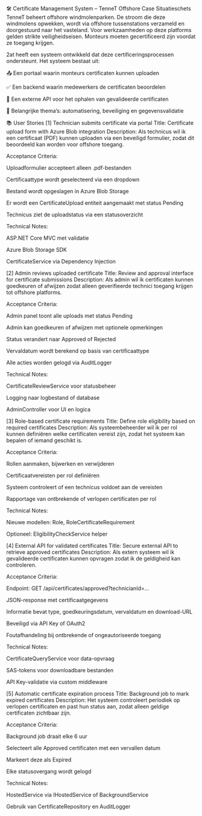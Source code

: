 🛠️ Certificate Management System – TenneT Offshore Case
Situatieschets
TenneT beheert offshore windmolenparken. De stroom die deze windmolens opwekken, wordt via offshore tussenstations verzameld en doorgestuurd naar het vasteland. Voor werkzaamheden op deze platforms gelden strikte veiligheidseisen. Monteurs moeten gecertificeerd zijn voordat ze toegang krijgen.

2at heeft een systeem ontwikkeld dat deze certificeringsprocessen ondersteunt. Het systeem bestaat uit:

📤 Een portaal waarin monteurs certificaten kunnen uploaden

✅ Een backend waarin medewerkers de certificaten beoordelen

🔄 Een externe API voor het ophalen van gevalideerde certificaten

🔐 Belangrijke thema’s: automatisering, beveiliging en gegevensvalidatie

📚 User Stories
[1] Technician submits certificate via portal
Title: Certificate upload form with Azure Blob integration
Description:
Als technicus wil ik een certificaat (PDF) kunnen uploaden via een beveiligd formulier, zodat dit beoordeeld kan worden voor offshore toegang.

Acceptance Criteria:

Uploadformulier accepteert alleen .pdf-bestanden

Certificaattype wordt geselecteerd via een dropdown

Bestand wordt opgeslagen in Azure Blob Storage

Er wordt een CertificateUpload entiteit aangemaakt met status Pending

Technicus ziet de uploadstatus via een statusoverzicht

Technical Notes:

ASP.NET Core MVC met validatie

Azure Blob Storage SDK

CertificateService via Dependency Injection

[2] Admin reviews uploaded certificate
Title: Review and approval interface for certificate submissions
Description:
Als admin wil ik certificaten kunnen goedkeuren of afwijzen zodat alleen geverifieerde technici toegang krijgen tot offshore platforms.

Acceptance Criteria:

Admin panel toont alle uploads met status Pending

Admin kan goedkeuren of afwijzen met optionele opmerkingen

Status verandert naar Approved of Rejected

Vervaldatum wordt berekend op basis van certificaattype

Alle acties worden gelogd via AuditLogger

Technical Notes:

CertificateReviewService voor statusbeheer

Logging naar logbestand of database

AdminController voor UI en logica

[3] Role-based certificate requirements
Title: Define role eligibility based on required certificates
Description:
Als systeembeheerder wil ik per rol kunnen definiëren welke certificaten vereist zijn, zodat het systeem kan bepalen of iemand geschikt is.

Acceptance Criteria:

Rollen aanmaken, bijwerken en verwijderen

Certificaatvereisten per rol definiëren

Systeem controleert of een technicus voldoet aan de vereisten

Rapportage van ontbrekende of verlopen certificaten per rol

Technical Notes:

Nieuwe modellen: Role, RoleCertificateRequirement

Optioneel: EligibilityCheckService helper

[4] External API for validated certificates
Title: Secure external API to retrieve approved certificates
Description:
Als extern systeem wil ik gevalideerde certificaten kunnen opvragen zodat ik de geldigheid kan controleren.

Acceptance Criteria:

Endpoint: GET /api/certificates/approved?technicianId=...

JSON-response met certificaatgegevens

Informatie bevat type, goedkeuringsdatum, vervaldatum en download-URL

Beveiligd via API Key of OAuth2

Foutafhandeling bij ontbrekende of ongeautoriseerde toegang

Technical Notes:

CertificateQueryService voor data-opvraag

SAS-tokens voor downloadbare bestanden

API Key-validatie via custom middleware

[5] Automatic certificate expiration process
Title: Background job to mark expired certificates
Description:
Het systeem controleert periodiek op verlopen certificaten en past hun status aan, zodat alleen geldige certificaten zichtbaar zijn.

Acceptance Criteria:

Background job draait elke 6 uur

Selecteert alle Approved certificaten met een vervallen datum

Markeert deze als Expired

Elke statusovergang wordt gelogd

Technical Notes:

HostedService via IHostedService of BackgroundService

Gebruik van CertificateRepository en AuditLogger
